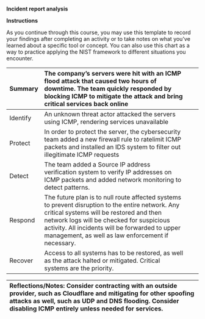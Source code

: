 **Incident report analysis**

**Instructions**

As you continue through this course, you may use this template to record your findings after completing an activity or to take notes on what you've learned about a specific tool or concept. You can also use this chart as a way to practice applying the NIST framework to different situations you encounter.

| Summary | The company’s servers were hit with an ICMP flood attack that caused two hours of downtime. The team quickly responded by blocking ICMP to mitigate the attack and bring critical services back online |  |  |
| :---- | :---- | ----- | ----- |
| Identify | An unknown threat actor attacked the servers using ICMP, rendering services unavailable |  |  |
| Protect | In order to protect the server, the cybersecurity team added a new firewall rule to ratelimit ICMP packets and installed an IDS system to filter out illegitimate ICMP requests |  |  |
| Detect | The team added a Source IP address verification system to verify IP addresses on ICMP packets and added network monitoring to detect patterns. |  |  |
| Respond | The future plan is to null route affected systems to prevent disruption to the entire network. Any critical systems will be restored and then network logs will be checked for suspicious activity. All incidents will be forwarded to upper management, as well as law enforcement if necessary.  |  |  |
| Recover | Access to all systems has to be restored, as well as the attack halted or mitigated. Critical systems are the priority.  |  |  |

| Reflections/Notes: Consider contracting with an outside provider, such as Cloudflare and mitigating for other spoofing attacks as well, such as UDP and DNS flooding. Consider disabling ICMP entirely unless needed for services.  |
| :---- |

